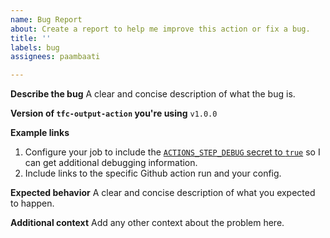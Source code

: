 ```yaml
---
name: Bug Report
about: Create a report to help me improve this action or fix a bug.
title: ''
labels: bug
assignees: paambaati

---
```


**Describe the bug**
A clear and concise description of what the bug is.

**Version of `tfc-output-action` you're using**
`v1.0.0`

**Example links**
1. Configure your job to include the [`ACTIONS_STEP_DEBUG` secret to `true`](https://github.com/actions/toolkit/blob/master/docs/action-debugging.md#how-to-access-step-debug-logs) so I can get additional debugging information.
2. Include links to the specific Github action run and your config.

**Expected behavior**
A clear and concise description of what you expected to happen.

**Additional context**
Add any other context about the problem here.
